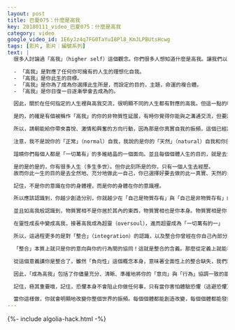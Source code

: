 ```yaml
---
layout: post
title: 巴夏075：什麼是高我
key: 20180111_video_巴夏075：什麼是高我
category: video
google_video_id: 1E6yJz4q7FG0TaYuI8Pl8_KmJLPBUtsHcwg
tags: [影片, 影片｜編號系列]
text: |
  很多人討論過「高我」（higher self）這個觀念。你們很多人想知道什麼是高我。讓我們以下面的方式來解釋：

  - 「高我」是對應了任何你可擁有的人生的理想化自我。
  - 「高我」是你此生的目標。
  - 「高我」是你為了成為你選擇此生所是，而設定的目的，主題，命運的複合體。
  - 「高我」是你日復一日逐漸學會去成為的。

  因此，關於在任何指定的人生裡與高我交流，很明顯不同的人生都有對應的高我。但這一點的明顯內涵在於為了呈現出你的理想化自我。需要認識到，與高我溝通的實質就是去成為高我，如高我般行為，而不僅僅是和某種高於你的存在進行一些刻板的、分離的對話。因為他即是你。他是你計畫了去成為的，在此生儘量去成為的。

  是的，的確是有個被稱作「高我」的你的非物質性延展，有時你覺得你能與之溝通交流，但要記住：他既是你，某種程度上你其實在和自己對話，如自己般對話，與自己對話，說服自己去做全然的自我。

  所以，請朝能給你帶來喜悅、激情和興奮的方向行動，因為那是你真實自我的振頻，這個已經討論多次了。那種興奮，激情，喜悅的感覺，那種振頻，那種感受，那就是真正的你。你天然自我的「真實」狀態。

  注意，我不是說你的「正常」（normal）自我，我說的是你的「天然」（natural）自我和你的高我，那可以說是你此生應該達到的目標，儘量跟隨激情，儘量去成為無條件的愛，對你自己也對他人。因為如果你不關愛自我，又如何給予它人？

  諳曉你們每個人都是「一切萬有」的多維結晶的一個面向。並且每個個體人生的目的，就是去全然徹底地成為那個面向。那就是你的任務，那就是你的目標，去成為你此刻本所是的你。

  是的是的是的，你有很多人生（多生多世）。但你此刻所是的你，只有一個人生去經歷。
  故而你此一生的目的是去全然地、充分地做此一自己，你已選擇好要去做的此一真實、天然的自我。你的高我蓄存著這一切信息。他是你自選的命運，自選來彰顯你的真如純然的方式。那麼，與高我對話的最佳手段就是在物質環境內也成為高我。

  記住，不是你的意識在你的身體裡，而是你的身體在你的意識裡。

  所以應該認識到，你越少創造分別，你就越少在「自己是物質存有」與「自己是非物質存有」的概念間設下障礙，你能夠更輕鬆的遊走，能有大得多的機會去如高我般行動。

  並且如高我般認識到，物質實相不是你居於其內的東西，物質實相也是你本身。物質實相是你，它是你的整體意識的一種表達方式。你並不是居於物質實相內，它就只是你如何看待自己的視角的一種擴延。它就是個反映。

  在靈性成長中變成高我，接著高我成為超靈（oversoul），進而超靈成為「一切萬有的一」 （one with all-that-is），無論你選擇創造多少個階段來實現這個事件，這個過程本身就是成為領域環境、成為實相整體、成為你之前覺得是你存於它之內的那個維度本身的過程。

  所以，這過程更多的是對「整合」（integration）的認識，以及整合你曾經在你自己內部分離、分別的事物，以及整合那些你已經在意識內創造的多重分裂碎片，你應當整全地理解動態（motion）、意向（intension）以及行為的整體性。

  「整合」本質上就只是你的意向與你的行為間的協同！這就是整合的含義。那麼從定義上就能看出，可以有正向整合，也可以有負面整合。因為如果你的意向是負面的，並且你的行為是負面的，那麼你也就形成此種協同了，那麼你就會有負向的整合。

  從這個意義講你是整合了，雖然「負向性」這個概念本身，意味著全面性上的整合缺失，我們理解這點，但因此，正向的整合自帶一種正向的加速機制，因為正向能量通常都是更具有整合性的。它將事物聚攏，連接彼此，允許你看到整全的自我。

  因此，「成為高我」包括了你儘量充分、清晰、準確地將你的「意向」與「行為」協調一致的能力。因此，你不是去逃避自我，逃避恐懼。而是面對它們，潛入它們，從它們中學習，通過這個學習過程，成為新的自己，並在你的人生中彰顯出來。

  記住，極其重要哦，記住，恐懼本身不會阻止你做任何事，只有當你害怕體驗恐懼（逃避恐懼）時才會扼制自我。感受恐懼並不會阻止你做任何事，如果你感受並運用它，然後轉化它，那麼你會成就你希望的一切，你會重整你自己，進而在物質實相中成為高我。

  當你這樣做，你就會明顯地改變你整個世界的振頻。每個個體都能創造改變，每個個體都能發揮作用。這一點，我怎麼強調都不夠。
---
```


{%- include algolia-hack.html -%}
